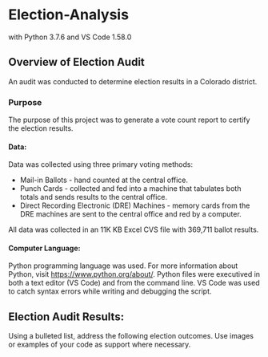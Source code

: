 # Election-Analysis
with Python 3.7.6 and VS Code 1.58.0

## Overview of Election Audit
An audit was conducted to determine election results in a Colorado district. 

### Purpose
The purpose of this project was to generate a vote count report to certify the election results.
#### Data: 
Data was collected using three primary voting methods:
- Mail-in Ballots - hand counted at the central office.
- Punch Cards - collected and fed into a machine that tabulates both totals and sends results to the central office.
- Direct Recording Electronic (DRE) Machines - memory cards from the DRE machines are sent to the central office and red by a computer.

All data was collected in an 11K KB Excel CVS file with 369,711 ballot results.

#### Computer Language: 
Python programming language was used. For more information about Python, visit https://www.python.org/about/. Python files were executived in both a text editor (VS Code) and from the command line. VS Code was used to catch syntax errors while writing and debugging the script.

## Election Audit Results: 
Using a bulleted list, address the following election outcomes. Use images or examples of your code as support where necessary.

<!-- - How many votes were cast in this congressional election? Total number of votes cast:? A complete list of candidates who received votes? Total number of votes each candidate received? Percentage of votes each candidate won? The winner of the election based on popular vote?
- Provide a breakdown of the number of votes and the percentage of total votes for each county in the precinct.
- Which county had the largest number of votes?
- Provide a breakdown of the number of votes and the percentage of the total votes each candidate received.
- Which candidate won the election, what was their vote count, and what was their percentage of the total votes?

### Images
![filename](URL)

### Images
![filename](URL)

## Election Audit Summary
In a summary statement, provide a business proposal to the election commission on how this script can be used—with some modifications—for any election. Give at least two examples of how this script can be modified to be used for other elections.


